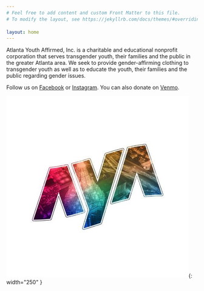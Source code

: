 ```yaml
---
# Feel free to add content and custom Front Matter to this file.
# To modify the layout, see https://jekyllrb.com/docs/themes/#overriding-theme-defaults

layout: home
---
```


Atlanta Youth Affirmed, Inc. is a charitable and educational nonprofit corporation that serves transgender youth, their families and the public in the greater Atlanta area. We seek to provide gender-affirming clothing to transgender youth as well as to educate the youth, their families and the public regarding gender issues.

Follow us on [Facebook](https://www.facebook.com/profile.php?id=61556084259366) or [Instagram](https://www.instagram.com/atlantayouthaffirmed). You can also donate on [Venmo](https://venmo.com/atlyouthaffirmed).

![picture of nonprofit logo](./images/logo.jpg){: width="250" }
